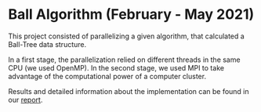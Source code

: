 # Ball Algorithm (February - May 2021)

This project consisted of parallelizing a given algorithm, that calculated a Ball-Tree data structure.

In a first stage, the parallelization relied on different threads in the same CPU (we used OpenMP). In the second stage, we used MPI to take advantage of the computational power of a computer cluster.

Results and detailed information about the implementation can be found in our [report](report.pdf).
